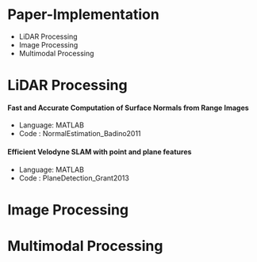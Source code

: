 # Paper-Implementation
- LiDAR Processing
- Image Processing
- Multimodal Processing

# LiDAR Processing

#### Fast and Accurate Computation of Surface Normals from Range Images 
- Language: MATLAB 
- Code : NormalEstimation_Badino2011 

#### Efficient Velodyne SLAM with point and plane features 
- Language: MATLAB 
- Code : PlaneDetection_Grant2013 
 
# Image Processing


# Multimodal Processing
